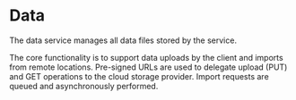# Data

The data service manages all data files stored by the service.

The core functionality is to support data uploads by the client and imports from remote locations. Pre-signed URLs are used to delegate upload (PUT) and GET operations to the cloud storage provider. Import requests are queued and asynchronously performed.
